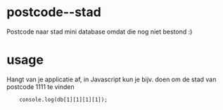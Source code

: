 # postcode--stad
Postcode naar stad mini database omdat die nog niet bestond :)

# usage
Hangt van je applicatie af, in Javascript kun je bijv. doen om de stad van postcode 1111 te vinden
``` var db = [[], [[[[], [], [], [], [], [], [], [], [], []], [[], 'Amsterdam, ....  (volledige mini db te vinden in db.txt)
    console.log(db[1][1][1][1]);
```
